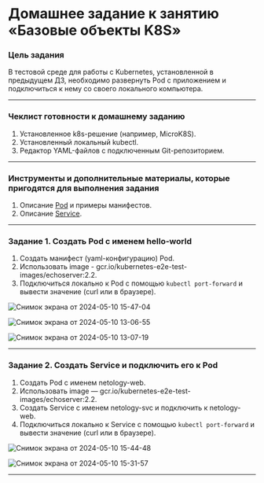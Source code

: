 # Домашнее задание к занятию «Базовые объекты K8S»

### Цель задания

В тестовой среде для работы с Kubernetes, установленной в предыдущем ДЗ, необходимо развернуть Pod с приложением и подключиться к нему со своего локального компьютера. 

------

### Чеклист готовности к домашнему заданию

1. Установленное k8s-решение (например, MicroK8S).
2. Установленный локальный kubectl.
3. Редактор YAML-файлов с подключенным Git-репозиторием.

------

### Инструменты и дополнительные материалы, которые пригодятся для выполнения задания

1. Описание [Pod](https://kubernetes.io/docs/concepts/workloads/pods/) и примеры манифестов.
2. Описание [Service](https://kubernetes.io/docs/concepts/services-networking/service/).

------

### Задание 1. Создать Pod с именем hello-world

1. Создать манифест (yaml-конфигурацию) Pod.
2. Использовать image - gcr.io/kubernetes-e2e-test-images/echoserver:2.2.
3. Подключиться локально к Pod с помощью `kubectl port-forward` и вывести значение (curl или в браузере).

![Снимок экрана от 2024-05-10 15-47-04](https://github.com/arklucis/K8s/assets/154414081/b18458fe-0f6f-41db-abda-816a2a58ed5e)

![Снимок экрана от 2024-05-10 13-06-55](https://github.com/arklucis/K8s/assets/154414081/4ac696e1-836b-439d-a70f-9f1744b2ffae)

![Снимок экрана от 2024-05-10 13-07-19](https://github.com/arklucis/K8s/assets/154414081/c153ec6f-044e-44a0-a238-66229eab2cf2)

------

### Задание 2. Создать Service и подключить его к Pod

1. Создать Pod с именем netology-web.
2. Использовать image — gcr.io/kubernetes-e2e-test-images/echoserver:2.2.
3. Создать Service с именем netology-svc и подключить к netology-web.
4. Подключиться локально к Service с помощью `kubectl port-forward` и вывести значение (curl или в браузере).

![Снимок экрана от 2024-05-10 15-44-48](https://github.com/arklucis/K8s/assets/154414081/22fe8ae6-36d1-4ff0-8ac6-3781bc9740ac)

![Снимок экрана от 2024-05-10 15-31-57](https://github.com/arklucis/K8s/assets/154414081/d6763d5e-9962-455f-801d-4519cd5faf74)

------

